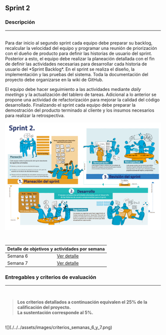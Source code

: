 ## Sprint 2

### Descripción
---
<br>
Para dar inicio al segundo sprint cada equipo debe preparar su backlog, recalcular la velocidad del equipo y programar una reunión de priorización con el dueño de producto para definir las historias de usuario del sprint. Posterior a esto, el equipo debe realizar la planeación detallada con el fin de definir las actividades necesarias para desarrollar cada historia de usuario del *Sprint Backlog*. En el sprint se realiza el diseño, la implementación y las pruebas del sistema. Toda la documentación del proyecto debe organizarse en la wiki de GitHub.

El equipo debe hacer seguimiento a las actividades mediante *daily meetings* y la actualización del tablero de tareas. Adicional a lo anterior se propone una actividad de refactorización para mejorar la calidad del código desarrollado. Finalizando el sprint cada equipo debe preparar la demostración del producto terminado al cliente y los insumos necesarios para realizar la retrospectiva.

![](./../../assets/images/sprint2.PNG)

<br>

<table>
  <thead>
    <tr>
      <th colspan="2" class="tg-0lax">Detalle de objetivos y actividades por semana</th>
    </tr>
  </thead>
  <tbody>
    <tr>
      <td>Semana 6</td>
      <td>
        <a href="{{ '/semanas/sprint2/semana6/semana6' | absolute_url }}">Ver detalle</a>
      </td>
    </tr>
    <tr>
      <td>Semana 7</td>
      <td>
        <a href="{{ '/semanas/sprint2/semana7/semana7' | absolute_url }}">Ver detalle</a>
      </td>
    </tr>
  </tbody>
</table>

### Entregables y criterios de evaluación
---
<br>

>**Los criterios detallados a continuación equivalen el 25% de la calificación del proyecto. <br>
>La sustentación corresponde al 5%.**

<br>
![](./../../assets/images/criterios_semanas_6_y_7.png)
